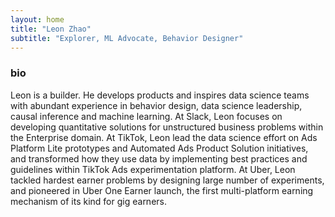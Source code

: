 ```yaml
---
layout: home
title: "Leon Zhao"
subtitle: "Explorer, ML Advocate, Behavior Designer"
---
```


### bio

Leon is a builder. He develops products and inspires data science teams with abundant experience in behavior design, data science leadership, causal inference and machine learning. At Slack, Leon focuses on developing quantitative solutions for unstructured business problems within the Enterprise domain. At TikTok, Leon lead the data science effort on Ads Platform Lite prototypes and Automated Ads Product Solution initiatives, and transformed how they use data by implementing best practices and guidelines within TikTok Ads experimentation platform. At Uber, Leon tackled hardest earner problems by designing large number of experiments, and pioneered in Uber One Earner launch, the first multi-platform earning mechanism of its kind for gig earners.
